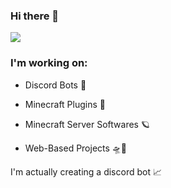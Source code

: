 ### Hi there 👋

<a href="https://github.com/dracoYT">
  <img src="https://github-readme-stats.vercel.app/api?username=dracoYT&show_icons=true&count_private=true&include_all_commits=true"/>
</a>

### I'm working on:
+ Discord Bots 🤖

+ Minecraft Plugins 🔌

+ Minecraft Server Softwares 🪐

+ Web-Based Projects 🛸📄


I'm actually creating a discord bot 📈
